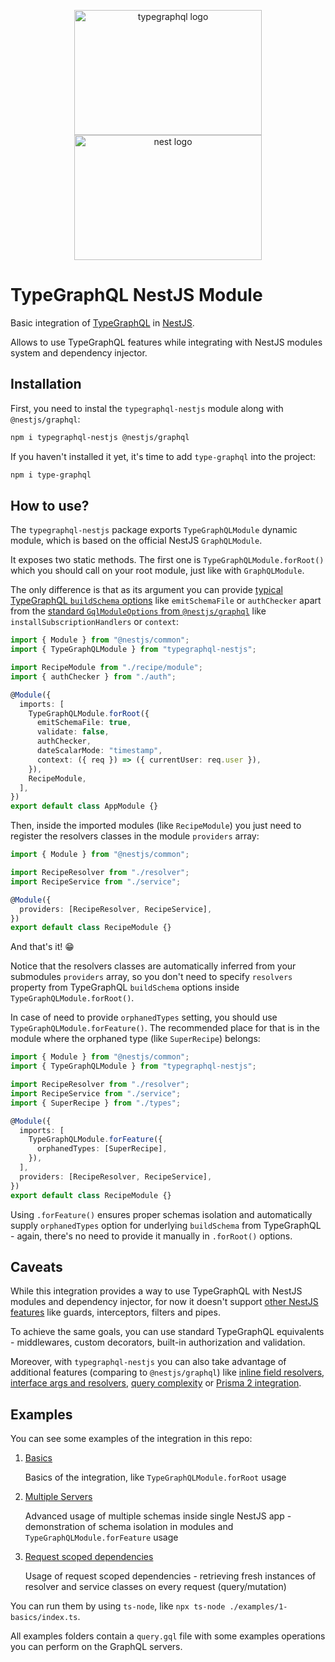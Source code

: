 <p align="center">
  <img alt="typegraphql logo" src="https://raw.githubusercontent.com/MichalLytek/typegraphql-nestjs/master/typegraphql-logo.png" width="300" height="200">
  <img alt="nest logo" src="https://nestjs.com/img/logo_text.svg" width="300" height="200">
</p>

# TypeGraphQL NestJS Module

Basic integration of [TypeGraphQL](https://typegraphql.com/) in [NestJS](https://nestjs.com/).

Allows to use TypeGraphQL features while integrating with NestJS modules system and dependency injector.

## Installation

First, you need to instal the `typegraphql-nestjs` module along with `@nestjs/graphql`:

```sh
npm i typegraphql-nestjs @nestjs/graphql
```

If you haven't installed it yet, it's time to add `type-graphql` into the project:

```sh
npm i type-graphql
```

## How to use?

The `typegraphql-nestjs` package exports `TypeGraphQLModule` dynamic module, which is based on the official NestJS `GraphQLModule`.

It exposes two static methods. The first one is `TypeGraphQLModule.forRoot()` which you should call on your root module, just like with `GraphQLModule`.

The only difference is that as its argument you can provide [typical TypeGraphQL `buildSchema` options](https://typegraphql.com/docs/bootstrap.html) like `emitSchemaFile` or `authChecker` apart from the [standard `GqlModuleOptions` from `@nestjs/graphql`](https://docs.nestjs.com/graphql/quick-start#installation) like `installSubscriptionHandlers` or `context`:

```ts
import { Module } from "@nestjs/common";
import { TypeGraphQLModule } from "typegraphql-nestjs";

import RecipeModule from "./recipe/module";
import { authChecker } from "./auth";

@Module({
  imports: [
    TypeGraphQLModule.forRoot({
      emitSchemaFile: true,
      validate: false,
      authChecker,
      dateScalarMode: "timestamp",
      context: ({ req }) => ({ currentUser: req.user }),
    }),
    RecipeModule,
  ],
})
export default class AppModule {}
```

Then, inside the imported modules (like `RecipeModule`) you just need to register the resolvers classes in the module `providers` array:

```ts
import { Module } from "@nestjs/common";

import RecipeResolver from "./resolver";
import RecipeService from "./service";

@Module({
  providers: [RecipeResolver, RecipeService],
})
export default class RecipeModule {}
```

And that's it! 😁

Notice that the resolvers classes are automatically inferred from your submodules `providers` array, so you don't need to specify `resolvers` property from TypeGraphQL `buildSchema` options inside `TypeGraphQLModule.forRoot()`.

In case of need to provide `orphanedTypes` setting, you should use `TypeGraphQLModule.forFeature()`. The recommended place for that is in the module where the orphaned type (like `SuperRecipe`) belongs:

```ts
import { Module } from "@nestjs/common";
import { TypeGraphQLModule } from "typegraphql-nestjs";

import RecipeResolver from "./resolver";
import RecipeService from "./service";
import { SuperRecipe } from "./types";

@Module({
  imports: [
    TypeGraphQLModule.forFeature({
      orphanedTypes: [SuperRecipe],
    }),
  ],
  providers: [RecipeResolver, RecipeService],
})
export default class RecipeModule {}
```

Using `.forFeature()` ensures proper schemas isolation and automatically supply `orphanedTypes` option for underlying `buildSchema` from TypeGraphQL - again, there's no need to provide it manually in `.forRoot()` options.

## Caveats

While this integration provides a way to use TypeGraphQL with NestJS modules and dependency injector, for now it doesn't support [other NestJS features](https://docs.nestjs.com/graphql/tooling) like guards, interceptors, filters and pipes.

To achieve the same goals, you can use standard TypeGraphQL equivalents - middlewares, custom decorators, built-in authorization and validation.

Moreover, with `typegraphql-nestjs` you can also take advantage of additional features (comparing to `@nestjs/graphql`) like [inline field resolvers](https://typegraphql.com/docs/resolvers.html#field-resolvers), [interface args and resolvers](https://typegraphql.com/docs/next/interfaces.html#resolvers-and-arguments), [query complexity](https://typegraphql.com/docs/complexity.html) or [Prisma 2 integration](https://github.com/MichalLytek/type-graphql/blob/prisma/Readme.md).

## Examples

You can see some examples of the integration in this repo:

1. [Basics](https://github.com/MichalLytek/typegraphql-nestjs/tree/master/examples/1-basics)

   Basics of the integration, like `TypeGraphQLModule.forRoot` usage

1. [Multiple Servers](https://github.com/MichalLytek/typegraphql-nestjs/tree/master/examples/2-multiple-servers)

   Advanced usage of multiple schemas inside single NestJS app - demonstration of schema isolation in modules and `TypeGraphQLModule.forFeature` usage

1. [Request scoped dependencies](https://github.com/MichalLytek/typegraphql-nestjs/tree/master/examples/3-request-scoped)

   Usage of request scoped dependencies - retrieving fresh instances of resolver and service classes on every request (query/mutation)

You can run them by using `ts-node`, like `npx ts-node ./examples/1-basics/index.ts`.

All examples folders contain a `query.gql` file with some examples operations you can perform on the GraphQL servers.
